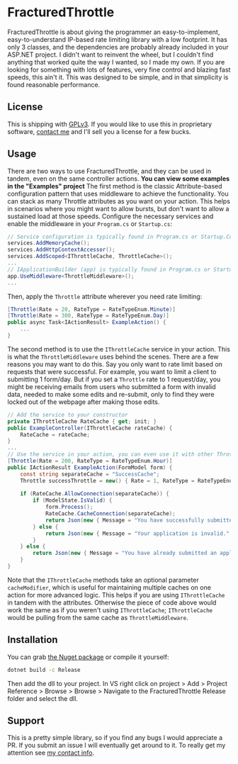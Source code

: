 # FracturedThrottle
FracturedThrottle is about giving the programmer an easy-to-implement, easy-to-understand IP-based rate limiting library with a low footprint. It has only 3 classes, and the dependencies are probably already included in your ASP.NET project.
I didn't want to reinvent the wheel, but I couldn't find anything that worked quite the way I wanted, so I made my own.
If you are looking for something with lots of features, very fine control and blazing fast speeds, this ain't it. This was designed to be simple, and in that simplicity is found reasonable performance.
## License
This is shipping with [GPLv3](https://github.com/FracturedCode/FracturedThrottle/blob/master/LICENSE). If you would like to use this in proprietary software, [contact me](https://fracturedcode.net/contact) and I'll sell you a license for a few bucks.
## Usage
There are two ways to use FracturedThrottle, and they can be used in tandem, even on the same controller actions.
**You can view some examples in the "Examples" project**
The first method is the classic Attribute-based configuration pattern that uses middleware to achieve the functionality. You can stack as many Throttle attributes as you want on your action. This helps in scenarios where you might want to allow bursts, but don't want to allow a sustained load at those speeds.
Configure the necessary services and enable the middleware in your `Program.cs` or `Startup.cs`:
``` C#
// Service configuration is typically found in Program.cs or Startup.ConfigureServices()
services.AddMemoryCache();
services.AddHttpContextAccessor();
services.AddScoped<IThrottleCache, ThrottleCache>();
...
// IApplicationBuilder (app) is typically found in Program.cs or Startup.Configure()
app.UseMiddleware<ThrottleMiddleware>();
...
```
Then, apply the `Throttle` attribute wherever you need rate limiting:
``` C#
[Throttle(Rate = 20, RateType = RateTypeEnum.Minute)]
[Throttle(Rate = 300, RateType = RateTypeEnum.Day)]
public async Task<IActionResult> ExampleAction() {
    ...
}
```
The second method is to use the `IThrottleCache` service in your action. This is what the `ThrottleMiddleware` uses behind the scenes. There are a few reasons you may want to do this. 
Say you only want to rate limit based on requests that were successful. For example, you want to limit a client to submitting 1 form/day. But if you set a `Throttle` rate to 1 request/day, you might be receiving emails from users who submitted a form with invalid data, needed to make some edits and re-submit, only to find they were locked out of the webpage after making those edits.
``` C#
// Add the service to your constructor
private IThrottleCache RateCache { get; init; }
public ExampleController(IThrottleCache rateCache) {
    RateCache = rateCache;
}
...
// Use the service in your action, you can even use it with other Throttles as well!
[Throttle(Rate = 200, RateType = RateTypeEnum.Hour)]
public IActionResult ExampleAction(FormModel form) {
    const string separateCache = "SuccessCache";
    Throttle successThrottle = new() { Rate = 1, RateType = RateTypeEnum.Day }
    
    if (RateCache.AllowConnection(separateCache)) {
        if (ModelState.IsValid) {
            form.Process();
            RateCache.CacheConnection(separateCache);
            return Json(new { Message = "You have successfully submitted your application." });
        } else {
            return Json(new { Message = "Your application is invalid." });
        }
    } else {
        return Json(new { Message = "You have already submitted an application today." })
    }
}
```
Note that the `IThrottleCache` methods take an optional parameter `cacheModifier`, which is useful for maintaining multiple caches on one action for more advanced logic. This helps if you are using `IThrottleCache` in tandem with the attributes. Otherwise the piece of code above would work the same as if you weren't using `IThrottleCache`; `IThrottleCache` would be pulling from the same cache as `ThrottleMiddleware`.
## Installation
You can grab [the Nuget package](https://www.nuget.org/packages/FracturedThrottle) or compile it yourself:
``` Bash
dotnet build -c Release
```
Then add the dll to your project. In VS right click on project > Add > Project Reference > Browse > Browse > Navigate to the FracturedThrottle Release folder and select the dll.
## Support
This is a pretty simple library, so if you find any bugs I would appreciate a PR.
If you submit an issue I will eventually get around to it.
To really get my attention see [my contact info](https://fracturedcode.net/contact).
